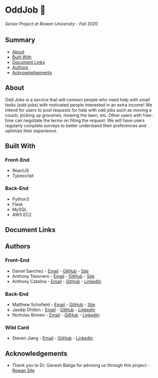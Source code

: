 # OddJob :tophat:
###### Senior Project at Rowan University - Fall 2020

## Summary
- [About](#about)
- [Built With](#built-with)
- [Document Links](#document-links)
- [Authors](#authors)
- [Acknowledgements](#acknowledgements)

## About
Odd Jobs is a service that will connect people who need help with small tasks (odd-jobs) with motivated people interested in an extra income! We intend for users to post requests for help with odd jobs such as moving a couch, picking up groceries, mowing the lawn, etc. Other users with free-time can negotiate the terms on filling the request. We will have users regularly complete surveys to better understand their preferences and optimize their experience.

## Built With
### Front-End
- ReactJS
- Typescript

### Back-End
- Python3
- Flask
- MySQL
- AWS EC2

## Document Links

## Authors
### Front-End 
- Daniel Sanchez    - [Email](mailto:sanchezd6@students.rowan.edu)  - [GitHub](https://github.com/danandressanchez) - [Site]()
- Anthony Tesoriero - [Email](mailto:tesoriera6@students.rowan.edu) - [GitHub](https://github.com/anttesoriero)     - [Site](http://anttes.com)
- Anthony Catalina  - [Email](mailto:catalinaa2@students.rowan.edu) - [GitHub](https://github.com/antcatalina)      - [LinkedIn](https://www.linkedin.com/in/anthony-catalina-062b31174/)

### Back-End
- Matthew Schofield - [Email](mailto:schofielm0@students.rowan.edu) - [GitHub](https://github.com/mattscho)         - [Site]()
- Jasdip Dhillon    - [Email](mailto:dhillonj2@students.rowan.edu)  - [GitHub](https://github.com/dhillonj2)        - [LinkedIn](https://www.linkedin.com/in/jasdip-dhillon-050a5719a/)
- Nicholas Romeo    - [Email](mailto:romeon7@students.rowan.edu)    - [GitHub](https://github.com/romeon728)        - [LinkedIn](https://www.linkedin.com/in/nicholas-romeo-05989b150)

### Wild Card
- Steven Jiang      - [Email](mailto:jiangs1@students.rowan.edu)    - [GitHub](https://github.com/jiangs11)         - [LinkedIn](https://www.linkedin.com/in/steven-jiang-471453192/)

## Acknowledgements
- Thank you to Dr. Ganesh Baliga for advising us through this project - [Rowan Site](https://csm.rowan.edu/departments/cs/facultystaff/compsci_full_part/baliga.html)
